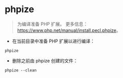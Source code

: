 # phpize

> 为编译准备 PHP 扩展。
> 更多信息：<https://www.php.net/manual/install.pecl.phpize>。

- 在当前目录中准备 PHP 扩展以进行编译：

`phpize`

- 删除之前由 phpize 创建的文件：

`phpize --clean`